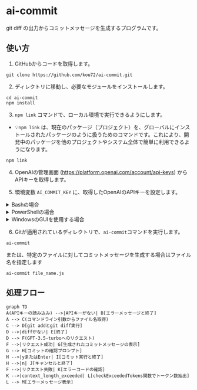 # ai-commit

git diff の出力からコミットメッセージを生成するプログラムです。

## 使い方

1. GitHubからコードを取得します。

```
git clone https://github.com/kou72/ai-commit.git
```

2. ディレクトリに移動し、必要なモジュールをインストールします。

```
cd ai-commit
npm install
```

3. `npm link` コマンドで、ローカル環境で実行できるようにします。
  - 💡`npm link` は、現在のパッケージ（プロジェクト）を、グローバルにインストールされたパッケージのように扱うためのコマンドです。これにより、開発中のパッケージを他のプロジェクトやシステム全体で簡単に利用できるようになります。

```
npm link
```

4. OpenAIの管理画面 (https://platform.openai.com/account/api-keys) からAPIキーを取得します。

5. 環境変数 `AI_COMMIT_KEY` に、取得したOpenAIのAPIキーを設定します。

<details>
<summary>Bashの場合</summary>

環境変数を一時的に設定するには以下のコマンドを実行します。

```
export AI_COMMIT_KEY="your_api_key_here"
```

環境変数を永続的に設定するには、`~/.bashrc`（Linux）または`~/.bash_profile`（macOS）に次の行を追加してください：

```bash
export AI_COMMIT_KEY="your_api_key_here"
```

ファイルを編集した後、設定を適用するには、新しいターミナルウィンドウを開くか、以下のコマンドを実行してください：

```bash
source ~/.bashrc
```

または

```bash
source ~/.bash_profile
```
---

</details>

<details>
<summary>PowerShellの場合</summary>

環境変数を一時的に設定するには以下のコマンドを実行します。

```
$env:AI_COMMIT_KEY = "your_api_key_here"
```

環境変数を永続的に設定するには、次のコマンドを使用してください

```
[System.Environment]::SetEnvironmentVariable("AI_COMMIT_KEY", "your_api_key_here", "User")
```

この設定を適用するには、PowerShellを再起動する必要があります。

</details>

<details>
<summary>WindowsのGUIを使用する場合</summary>

WindowsでGUIを使用して環境変数を設定する方法は以下の通りです：

1. コントロールパネルを開きます。これは、スタートメニューの検索ボックスに「コントロールパネル」と入力することでアクセスできます。

2. コントロールパネルの「システムとセキュリティ」カテゴリをクリックし、「システム」を選択します。

3. 「システム」ウィンドウで、「システムの詳細設定」をクリックします。

4. 「システムのプロパティ」ダイアログが表示されます。「詳細設定」タブを選択し、「環境変数」ボタンをクリックします。

5. 「環境変数」ダイアログが表示されます。ここで、環境変数をユーザー固有のものか、システム全体のものかを選択できます。通常は、「ユーザー環境変数」のセクションに新しい変数を追加します。このセクションで、「新規(N)」ボタンをクリックします。

6. 「新しいユーザー環境変数」ダイアログが表示されます。「変数名」に`AI_COMMIT_KEY`と入力し、「変数値」にOpenAIのAPIキーを入力して、「OK」をクリックします。

7. 「環境変数」ダイアログと「システムのプロパティ」ダイアログで「OK」をクリックして設定を保存し、ダイアログを閉じます。

この設定を適用するには、PowerShellを再起動する必要があります。

</details>

6. Gitが適用されているディレクトリで、`ai-commit`コマンドを実行します。

```
ai-commit
```

または、特定のファイルに対してコミットメッセージを生成する場合はファイル名を指定します

```
ai-commit file_name.js
```
## 処理フロー

```mermaid
graph TD
A(APIキーの読み込み) -->|APIキーがない| B[エラーメッセージと終了]
A --> C(コマンドライン引数からファイル名取得)
C --> D[git addとgit diff実行]
D -->|diffがない| E[終了]
D --> F(GPT-3.5-turboへのリクエスト)
F -->|リクエスト成功| G[生成されたコミットメッセージの表示]
G --> H[コミットの確認プロンプト]
H -->|yまたはEnter| I[コミット実行と終了]
H -->|n| J[キャンセルと終了]
F -->|リクエスト失敗| K[エラーコードの確認]
K -->|context_length_exceeded| L[checkExceededTokens関数でトークン数抽出]
L --> M[エラーメッセージ表示]
```